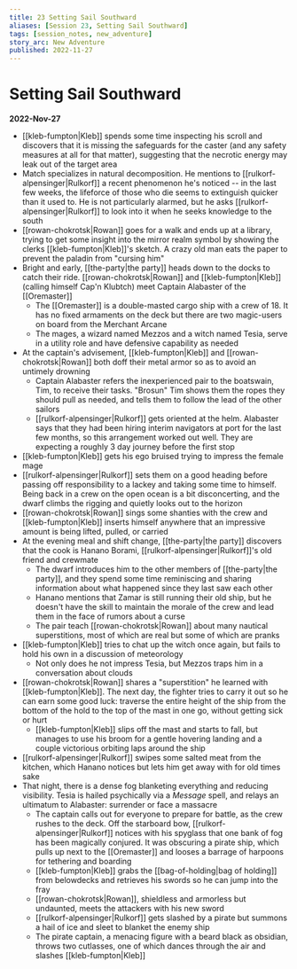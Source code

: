```yaml
---
title: 23 Setting Sail Southward
aliases: [Session 23, Setting Sail Southward]
tags: [session_notes, new_adventure]
story_arc: New Adventure
published: 2022-11-27
---
```

# Setting Sail Southward
**2022-Nov-27**

- [[kleb-fumpton|Kleb]] spends some time inspecting his scroll and discovers that it is missing the safeguards for the caster (and any safety measures at all for that matter), suggesting that the necrotic energy may leak out of the target area
- Match specializes in natural decomposition. He mentions to [[rulkorf-alpensinger|Rulkorf]] a recent phenomenon he's noticed -- in the last few weeks, the lifeforce of those who die seems to extinguish quicker than it used to. He is not particularly alarmed, but he asks [[rulkorf-alpensinger|Rulkorf]] to look into it when he seeks knowledge to the south
- [[rowan-chokrotsk|Rowan]] goes for a walk and ends up at a library, trying to get some insight into the mirror realm symbol by showing the clerks [[kleb-fumpton|Kleb]]'s sketch. A crazy old man eats the paper to prevent the paladin from "cursing him"
- Bright and early, [[the-party|the party]] heads down to the docks to catch their ride. [[rowan-chokrotsk|Rowan]] and [[kleb-fumpton|Kleb]] (calling himself Cap'n Klubtch) meet Captain Alabaster of the [[Oremaster]]
	- The [[Oremaster]] is a double-masted cargo ship with a crew of 18. It has no fixed armaments on the deck but there are two magic-users on board from the Merchant Arcane
	- The mages, a wizard named Mezzos and a witch named Tesia, serve in a utility role and have defensive capability as needed
- At the captain's advisement, [[kleb-fumpton|Kleb]] and [[rowan-chokrotsk|Rowan]] both doff their metal armor so as to avoid an untimely drowning
	- Captain Alabaster refers the inexperienced pair to the boatswain, Tim, to receive their tasks. "Brosun" Tim shows them the ropes they should pull as needed, and tells them to follow the lead of the other sailors
	- [[rulkorf-alpensinger|Rulkorf]] gets oriented at the helm. Alabaster says that they had been hiring interim navigators at port for the last few months, so this arrangement worked out well. They are expecting a roughly 3 day journey before the first stop
- [[kleb-fumpton|Kleb]] gets his ego bruised trying to impress the female mage
- [[rulkorf-alpensinger|Rulkorf]] sets them on a good heading before passing off responsibility to a lackey and taking some time to himself. Being back in a crew on the open ocean is a bit disconcerting, and the dwarf climbs the rigging and quietly looks out to the horizon
- [[rowan-chokrotsk|Rowan]] sings some shanties with the crew and [[kleb-fumpton|Kleb]] inserts himself anywhere that an impressive amount is being lifted, pulled, or carried
- At the evening meal and shift change, [[the-party|the party]] discovers that the cook is Hanano Borami, [[rulkorf-alpensinger|Rulkorf]]'s old friend and crewmate
	- The dwarf introduces him to the other members of [[the-party|the party]], and they spend some time reminiscing and sharing information about what happened since they last saw each other 
	- Hanano mentions that Zamar is still running their old ship, but he doesn't have the skill to maintain the morale of the crew and lead them in the face of rumors about a curse
	- The pair teach [[rowan-chokrotsk|Rowan]] about many nautical superstitions, most of which are real but some of which are pranks
- [[kleb-fumpton|Kleb]] tries to chat up the witch once again, but fails to hold his own in a discussion of meteorology
	- Not only does he not impress Tesia, but Mezzos traps him in a conversation about clouds
- [[rowan-chokrotsk|Rowan]] shares a "superstition" he learned with [[kleb-fumpton|Kleb]]. The next day, the fighter tries to carry it out so he can earn some good luck: traverse the entire height of the ship from the bottom of the hold to the top of the mast in one go, without getting sick or hurt
	- [[kleb-fumpton|Kleb]] slips off the mast and starts to fall, but manages to use his broom for a gentle hovering landing and a couple victorious orbiting laps around the ship
- [[rulkorf-alpensinger|Rulkorf]] swipes some salted meat from the kitchen, which Hanano notices but lets him get away with for old times sake
- That night, there is a dense fog blanketing everything and reducing visibility. Tesia is hailed psychically via a *Message* spell, and relays an ultimatum to Alabaster: surrender or face a massacre
	- The captain calls out for everyone to prepare for battle, as the crew rushes to the deck. Off the starboard bow, [[rulkorf-alpensinger|Rulkorf]] notices with his spyglass that one bank of fog has been magically conjured. It was obscuring a pirate ship, which pulls up next to the [[Oremaster]] and looses a barrage of harpoons for tethering and boarding
	- [[kleb-fumpton|Kleb]] grabs the [[bag-of-holding|bag of holding]] from belowdecks and retrieves his swords so he can jump into the fray
	- [[rowan-chokrotsk|Rowan]], shieldless and armorless but undaunted, meets the attackers with his new sword
	- [[rulkorf-alpensinger|Rulkorf]] gets slashed by a pirate but summons a hail of ice and sleet to blanket the enemy ship
	- The pirate captain, a menacing figure with a beard black as obsidian, throws two cutlasses, one of which dances through the air and slashes [[kleb-fumpton|Kleb]]